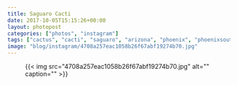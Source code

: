 ```yaml
---
title: Saguaro Cacti
date: 2017-10-05T15:15:26+00:00
layout: photopost
categories: ["photos", "instagram"]
tags: ["cactus", "cacti", "saguaro", "arizona", "phoenix", "phoenixsouthmountainpark", "landscape", "usa"]
image: "blog/instagram/4708a257eac1058b26f67abf19274b70.jpg"
---
```


<figure class="photo photo--square">
  {{< img src="4708a257eac1058b26f67abf19274b70.jpg" alt="" caption="" >}}

</figure>


